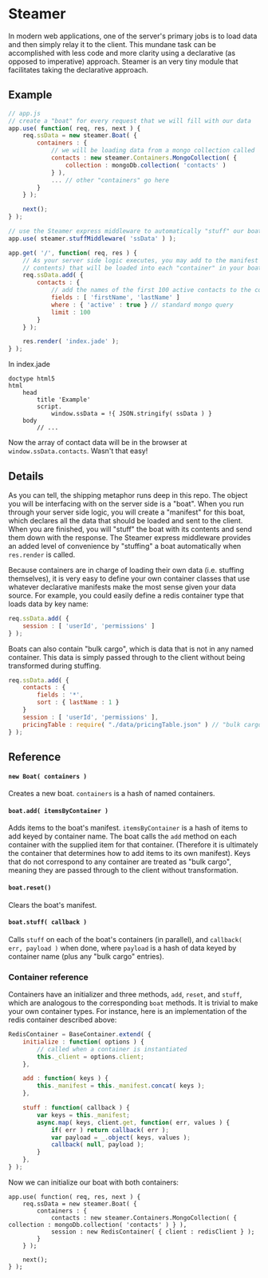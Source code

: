 
# Steamer

In modern web applications, one of the server's primary jobs is to load data and then simply relay it to the client. This mundane task can be accomplished with less code and more clarity using a declarative (as opposed to imperative) approach. Steamer is an very tiny module that facilitates taking the declarative approach.

## Example

```javascript
// app.js
// create a "boat" for every request that we will fill with our data
app.use( function( req, res, next ) {
	req.ssData = new steamer.Boat( {
		containers : {
			// we will be loading data from a mongo collection called 'contacts'
			contacts : new steamer.Containers.MongoCollection( {
				collection : mongoDb.collection( 'contacts' )
			} ),
			... // other "containers" go here
		}
	} );

	next();
} );

// use the Steamer express middleware to automatically "stuff" our boat when we are done
app.use( steamer.stuffMiddleware( 'ssData' ) );

app.get( '/', function( req, res ) {
	// As your server side logic executes, you may add to the manifest (i.e. list of 
	// contents) that will be loaded into each "container" in your boat.
	req.ssData.add( {
		contacts : {
			// add the names of the first 100 active contacts to the contact container's manifest
			fields : [ 'firstName', 'lastName' ]
			where : { 'active' : true } // standard mongo query
			limit : 100
		}
	} );

	res.render( 'index.jade' );
} );
```

In index.jade

```jade
doctype html5
html
	head
		title 'Example'
		script.
			window.ssData = !{ JSON.stringify( ssData ) }
	body
		// ...
```

Now the array of contact data will be in the browser at `window.ssData.contacts`. Wasn't that easy!

## Details

As you can tell, the shipping metaphor runs deep in this repo. The object you will be interfacing with on the server side is a "boat". When you run through your server side logic, you will create a "manifest" for this boat, which declares all the data that should be loaded and sent to the client. When you are finished, you will "stuff" the boat with its contents and send them down with the response. The Steamer express middleware provides an added level of convenience by "stuffing" a boat automatically when `res.render` is called.

Because containers are in charge of loading their own data (i.e. stuffing themselves), it is very easy to define your own container classes that use whatever declarative manifests make the most sense given your data source. For example, you could easily define a redis container type that loads data by key name:
```javascript
req.ssData.add( {
	session : [ 'userId', 'permissions' ]
} );
```
Boats can also contain "bulk cargo", which is data that is not in any named container. This data is simply passed through to the client without being transformed during stuffing.

```javascript
req.ssData.add( {
	contacts : {
		fields : '*',
		sort : { lastName : 1 }
	}
	session : [ 'userId', 'permissions' ],
	pricingTable : require( "./data/pricingTable.json" ) // "bulk cargo"
} );
```

## Reference

#### `new Boat( containers )`

Creates a new boat. `containers` is a hash of named containers.

#### `boat.add( itemsByContainer )`

Adds items to the boat's manifest. `itemsByContainer` is a hash of items to add keyed by container name. The boat calls the `add` method on each container with the supplied item for that container. (Therefore it is ultimately the container that determines how to add items to its own manifest). Keys that do not correspond to any container are treated as "bulk cargo", meaning they are passed through to the client without transformation.

#### `boat.reset()`

Clears the boat's manifest.

#### `boat.stuff( callback )`

Calls `stuff` on each of the boat's containers (in parallel), and `callback( err, payload )` when done, where `payload` is a hash of data keyed by container name (plus any "bulk cargo" entries).

### Container reference

Containers have an initializer and three methods, `add`, `reset`, and `stuff`, which are analogous to the corresponding `boat` methods. It is trivial to make your own container types. For instance, here is an implementation of the redis container described above:

```javascript
RedisContainer = BaseContainer.extend( {
	initialize : function( options ) {
		// called when a container is instantiated
		this._client = options.client;
	},

	add : function( keys ) {
		this._manifest = this._manifest.concat( keys );
	},

	stuff : function( callback ) {
		var keys = this._manifest;
		async.map( keys, client.get, function( err, values ) {
			if( err ) return callback( err );
			var payload = _.object( keys, values );
			callback( null, payload );
		}
	},
} );
```
Now we can initialize our boat with both containers:
```
app.use( function( req, res, next ) {
	req.ssData = new steamer.Boat( {
		containers : {
			contacts : new steamer.Containers.MongoCollection( { collection : mongoDb.collection( 'contacts' ) } ),
			session : new RedisContainer( { client : redisClient } );
		}
	} );

	next();
} );
```
